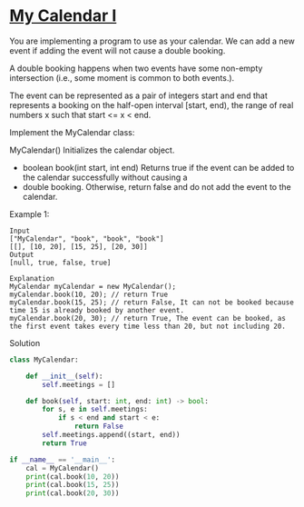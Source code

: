 # [My Calendar I](https://leetcode.com/problems/my-calendar-i/)

You are implementing a program to use as your calendar. We can add a new event if adding the event will not cause a 
double booking.

A double booking happens when two events have some non-empty intersection (i.e., some moment is common to both events.).

The event can be represented as a pair of integers start and end that represents a booking on the half-open interval 
[start, end), the range of real numbers x such that start <= x < end.

Implement the MyCalendar class:

MyCalendar() Initializes the calendar object.
- boolean book(int start, int end) Returns true if the event can be added to the calendar successfully without causing a 
- double booking. Otherwise, return false and do not add the event to the calendar.

Example 1:
```
Input
["MyCalendar", "book", "book", "book"]
[[], [10, 20], [15, 25], [20, 30]]
Output
[null, true, false, true]

Explanation
MyCalendar myCalendar = new MyCalendar();
myCalendar.book(10, 20); // return True
myCalendar.book(15, 25); // return False, It can not be booked because time 15 is already booked by another event.
myCalendar.book(20, 30); // return True, The event can be booked, as the first event takes every time less than 20, but not including 20.
```
Solution
```python
class MyCalendar:

    def __init__(self):
        self.meetings = []

    def book(self, start: int, end: int) -> bool:
        for s, e in self.meetings:
            if s < end and start < e:
                return False
        self.meetings.append((start, end))
        return True

if __name__ == '__main__':
    cal = MyCalendar()
    print(cal.book(10, 20))
    print(cal.book(15, 25))
    print(cal.book(20, 30))
```